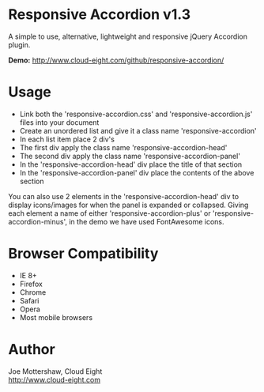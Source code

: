 Responsive Accordion v1.3
=========================

A simple to use, alternative, lightweight and responsive jQuery Accordion plugin.

**Demo:** http://www.cloud-eight.com/github/responsive-accordion/


Usage
=====

<ul>
  <li>Link both the 'responsive-accordion.css' and 'responsive-accordion.js' files into your document</li>
  <li>Create an unordered list and give it a class name 'responsive-accordion'</li>
  <li>In each list item place 2 div's</li>
  <li>The first div apply the class name 'responsive-accordion-head'</li>
  <li>The second div apply the class name 'responsive-accordion-panel'</li>
  <li>In the 'responsive-accordion-head' div place the title of that section</li>
  <li>In the 'responsive-accordion-panel' div place the contents of the above section</li>
</ul>

You can also use 2 elements in the 'responsive-accordion-head' div to display icons/images for when the panel is expanded or collapsed. Giving each element a name of either 'responsive-accordion-plus' or 'responsive-accordion-minus', in the demo we have used FontAwesome icons.


Browser Compatibility
=====================

<ul>
  <li>IE 8+</li>
  <li>Firefox</li>
  <li>Chrome</li>
  <li>Safari</li>
  <li>Opera</li>
  <li>Most mobile browsers</li>
</ul>


Author
======

Joe Mottershaw, Cloud Eight<br />
http://www.cloud-eight.com